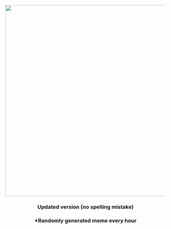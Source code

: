 <p align="center">
        <img src="https://i.redd.it/89cc6zj2j2r81.gif" width="600" height="600">
        </p>
        <h3 align="center">Updated version (no spelling mistake)</h3>
        <h3 align="center">*Randomly generated meme every hour</h3>
    